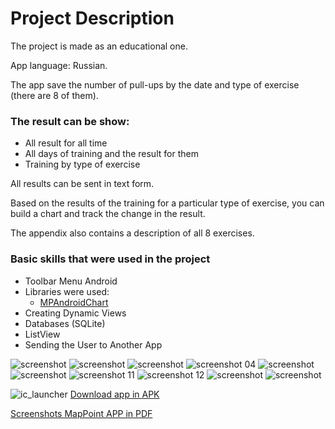# Project Description
The project is made as an educational one.

App language: Russian.

The app save the number of pull-ups by the date and type of exercise (there are 8 of them).

### The result can be show:
+ All result for all time
+ All days of training and the result for them
+ Training by type of exercise

All results can be sent in text form.

Based on the results of the training for a particular type of exercise, you can build a chart and track the change in the result.

The appendix also contains a description of all 8 exercises.

### Basic skills that were used in the project
+ Toolbar Menu Android
+ Libraries were used:
  + [MPAndroidChart](https://github.com/PhilJay/MPAndroidChart)
+ Creating Dynamic Views
+ Databases (SQLite)
+ ListView
+ Sending the User to Another App

![screenshot](https://cloud.githubusercontent.com/assets/19373990/25557959/810d45c8-2d25-11e7-99dc-b8da01ef6fd0.PNG)
![screenshot](https://cloud.githubusercontent.com/assets/19373990/25557960/8129182a-2d25-11e7-85fe-694ccf81a27c.PNG)
![screenshot](https://cloud.githubusercontent.com/assets/19373990/25557963/813b6bba-2d25-11e7-8bae-0edde8f5aaba.PNG)
![screenshot 04](https://cloud.githubusercontent.com/assets/19373990/25588266/4765b17a-2eb0-11e7-83d8-1f5ea6d92bbb.PNG)
![screenshot](https://cloud.githubusercontent.com/assets/19373990/25557964/813ddd82-2d25-11e7-9790-5cc3324bfa9e.PNG)
![screenshot](https://cloud.githubusercontent.com/assets/19373990/25557962/813b6a52-2d25-11e7-9b58-f1bb575456a5.PNG)
![screenshot 11](https://cloud.githubusercontent.com/assets/19373990/25588159/df879118-2eaf-11e7-8faa-729ad6bd38d8.png)
![screenshot 12](https://cloud.githubusercontent.com/assets/19373990/25588160/df88da32-2eaf-11e7-9c33-df3693820f5f.png)
![screenshot](https://cloud.githubusercontent.com/assets/19373990/25557966/81466e20-2d25-11e7-95fb-f5cc26b44683.png)
![screenshot](https://cloud.githubusercontent.com/assets/19373990/25557961/813b1e3a-2d25-11e7-93b2-bc7dafab81cf.PNG)

![ic_launcher](https://cloud.githubusercontent.com/assets/19373990/25557776/04bf84da-2d21-11e7-82fe-7726b683af44.png)
[Download app in APK](https://drive.google.com/file/d/0B_FuLrEepxSsV3lVeHR0SjdEMW8/view?usp=sharing)

[Screenshots MapPoint APP in PDF](https://drive.google.com/file/d/0B_FuLrEepxSsMUl2VHM1bUtuSlE/view?usp=sharing)

